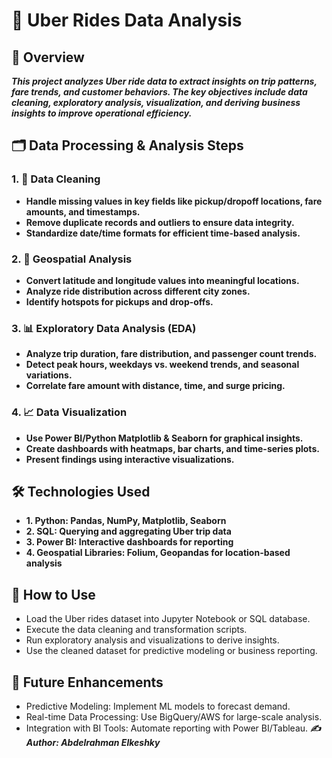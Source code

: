 # 🚖 Uber Rides Data Analysis
## 📌 Overview
***This project analyzes Uber ride data to extract insights on trip patterns, fare trends, and customer behaviors. The key objectives include data cleaning, exploratory analysis, visualization, and deriving business insights to improve operational efficiency.***

## 🗂️ Data Processing & Analysis Steps
### 1. 🧹 Data Cleaning
- **Handle missing values in key fields like pickup/dropoff locations, fare amounts, and timestamps.**
- **Remove duplicate records and outliers to ensure data integrity.**
- **Standardize date/time formats for efficient time-based analysis.**
### 2. 📍 Geospatial Analysis
- **Convert latitude and longitude values into meaningful locations.**
- **Analyze ride distribution across different city zones.**
- **Identify hotspots for pickups and drop-offs.**
### 3. 📊 Exploratory Data Analysis (EDA)
- **Analyze trip duration, fare distribution, and passenger count trends.**
- **Detect peak hours, weekdays vs. weekend trends, and seasonal variations.**
- **Correlate fare amount with distance, time, and surge pricing.**
### 4. 📈 Data Visualization
- **Use Power BI/Python Matplotlib & Seaborn for graphical insights.**
- **Create dashboards with heatmaps, bar charts, and time-series plots.**
- **Present findings using interactive visualizations.**
## 🛠️ Technologies Used
- **1. Python: Pandas, NumPy, Matplotlib, Seaborn**
- **2. SQL: Querying and aggregating Uber trip data**
- **3. Power BI: Interactive dashboards for reporting**
- **4. Geospatial Libraries: Folium, Geopandas for location-based analysis**
## 🎯 How to Use
- Load the Uber rides dataset into Jupyter Notebook or SQL database.
- Execute the data cleaning and transformation scripts.
- Run exploratory analysis and visualizations to derive insights.
- Use the cleaned dataset for predictive modeling or business reporting.
## 🔮 Future Enhancements
- Predictive Modeling: Implement ML models to forecast demand.
- Real-time Data Processing: Use BigQuery/AWS for large-scale analysis.
- Integration with BI Tools: Automate reporting with Power BI/Tableau.
***✍️ Author: Abdelrahman Elkeshky***
